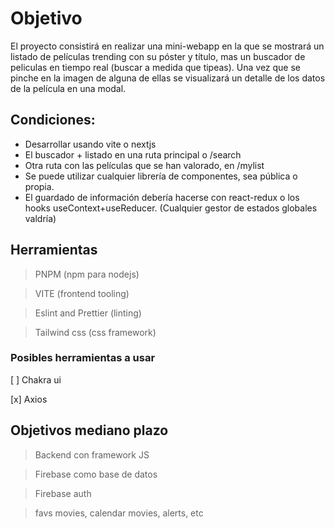 # Objetivo

El proyecto consistirá en realizar una mini-webapp en la que se mostrará un listado de películas trending con su póster y título, mas un buscador de peliculas en tiempo real (buscar a medida que tipeas). Una vez que se pinche en la imagen de alguna de ellas se visualizará un detalle de los datos de la película en una modal.

## Condiciones:

- Desarrollar usando vite o nextjs
- El buscador + listado en una ruta principal o /search
- Otra ruta con las películas que se han valorado, en /mylist
- Se puede utilizar cualquier librería de componentes, sea pública o propia.
- El guardado de información debería hacerse con react-redux o los hooks useContext+useReducer. (Cualquier gestor de estados globales valdría)

## Herramientas

> PNPM (npm para nodejs)

> VITE (frontend tooling)

> Eslint and Prettier (linting)

> Tailwind css (css framework)

### Posibles herramientas a usar

[ ] Chakra ui

[x] Axios

## Objetivos mediano plazo

> Backend con framework JS

> Firebase como base de datos

> Firebase auth

> favs movies, calendar movies, alerts, etc

